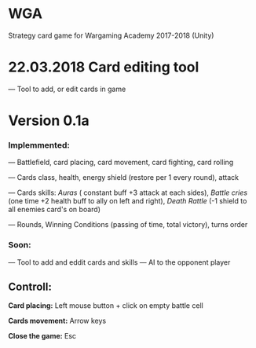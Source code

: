 # WGA
Strategy card game for Wargaming Academy 2017-2018 (Unity)
<h1>22.03.2018 Card editing tool</h1>
<p>&mdash; Tool to add, or edit cards in game </p>

<h1>Version 0.1a</h1>
<h3>Implemmented:</h3>
<p>&mdash; Battlefield, card placing, card movement, card fighting, card rolling</p>
<p>&mdash; Cards class, health, energy shield (restore per 1 every round), attack</p>
<p>&mdash; Cards skills: <i>Auras</i> ( constant buff +3 attack at each sides), <i>Battle cries</i> (one time +2 health buff to ally on left and right), <i>Death Rattle</i> (-1 shield to all enemies card's on board)</pre>
<p>&mdash; Rounds, Winning Conditions (passing of time, total victory), turns order </p>
<h3>Soon:</h3>
&mdash; Tool to add and eddit cards and skills
&mdash; AI to the opponent player


<h2>Controll:</h2>
<p><b>Card placing:</b> Left mouse button + click on empty battle cell</p>
<p><b>Cards movement:</b> Arrow keys</p>
<p><b>Close the game:</b> Esc</p>
